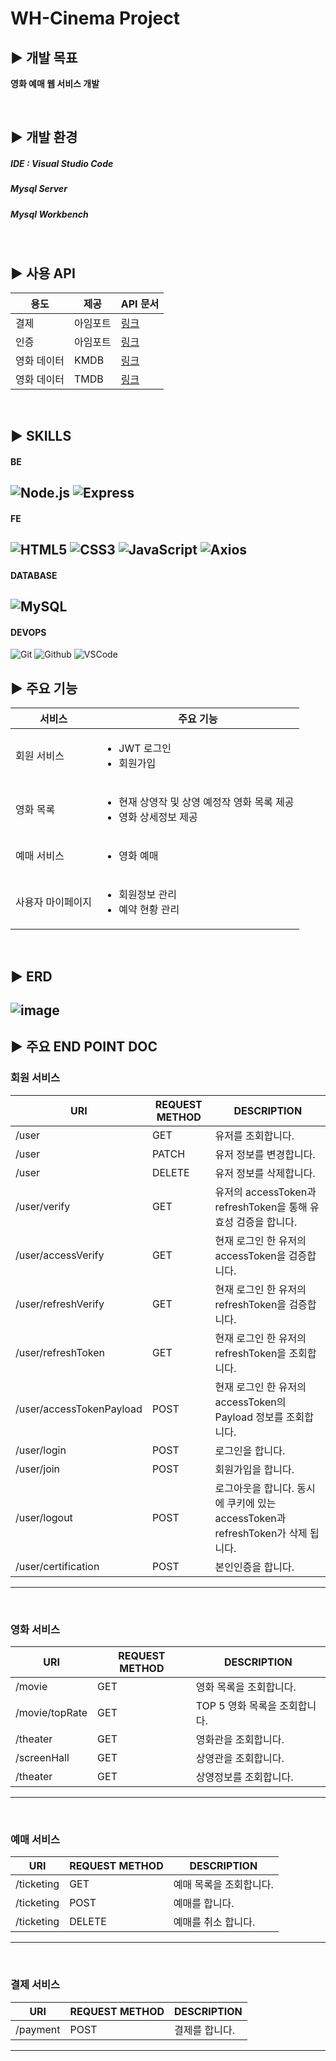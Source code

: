 WH-Cinema Project
=

## ▶️ 개발 목표
<strong>
    <p>영화 예매 웹 서비스 개발</p>
</strong>
<br/>

## ▶️ 개발 환경
##### IDE : Visual Studio Code
##### Mysql Server
##### Mysql Workbench
<br/>

## ▶️ 사용 API
|용도|제공|API 문서|
|---------------|----------------|------------------------|
|결제|아임포트|[링크](https://developers.portone.io/docs/ko/readme?v=v1)|
|인증|아임포트|[링크](https://developers.portone.io/docs/ko/readme?v=v1)|
|영화 데이터|KMDB|[링크](https://www.kmdb.or.kr/eng/main)|
|영화 데이터|TMDB|[링크](https://www.themoviedb.org/?language=ko)|
<br/>

## ▶️ SKILLS
#### BE
![Node.js](https://img.shields.io/badge/Node.js-339933?style=for-the-badge&logo=Node.js&logoColor=white)
![Express](https://img.shields.io/badge/-Express-373737?style=for-the-badge&logo=Express&logoColor=white)
---

#### FE
![HTML5](https://img.shields.io/badge/HTML5-E34F26?style=for-the-badge&logo=HTML5&logoColor=white)
![CSS3](https://img.shields.io/badge/css3-%231572B6.svg?style=for-the-badge&logo=css&logoColor=white)
![JavaScript](https://img.shields.io/badge/javascript-%23323330.svg?style=for-the-badge&logo=javascript&logoColor=%23F7DF1E)
![Axios](https://img.shields.io/badge/Axios-5A29E4?style=for-the-badge&logo=Axios&logoColor=white)
---

#### DATABASE
![MySQL](https://img.shields.io/badge/Mysql-4479A1?style=for-the-badge&logo=Mysql&logoColor=white)
---

#### DEVOPS
![Git](https://img.shields.io/badge/Git-F05032?style=for-the-badge&logo=git&logoColor=white)
![Github](https://img.shields.io/badge/Github-181717?style=for-the-badge&logo=Github&logoColor=white)
![VSCode](https://img.shields.io/badge/VSCode-2C2C32.svg?style=for-the-badge&logo=visual-studio-code&logoColor=22ABF3)
<br/>

## ▶️ 주요 기능
|서비스|주요 기능|
|---------------|----------------|
|회원 서비스|<ul><li>JWT 로그인</li><li>회원가입</li></ul>|
|영화 목록|<ul><li>현재 상영작 및 상영 예정작 영화 목록 제공</li><li>영화 상세정보 제공</li></ul>|
|예매 서비스|<ul><li>영화 예매</li></ul>|
|사용자 마이페이지|<ul><li>회원정보 관리</li><li>예약 현황 관리</li></ul>|
<br/>


## ▶️ ERD
![image](https://github.com/pakms980319/ShoppingMall-SpringBoot-Mybatis/assets/114930673/2ee7465b-0b5b-476f-8096-ac8169a02274)
<br/>
---

## ▶️ 주요 END POINT DOC
### 회원 서비스
| URI           | REQUEST METHOD | DESCRIPTION            |
|---------------|----------------|------------------------|
| /user         | GET            | 유저를 조회합니다. |
| /user         | PATCH           | 유저 정보를 변경합니다. |
| /user         | DELETE         | 유저 정보를 삭제합니다. |
| /user/verify     | GET         | 유저의 accessToken과 refreshToken을 통해 유효성 검증을 합니다. |
| /user/accessVerify     | GET              | 현재 로그인 한 유저의 accessToken을 검증합니다. |
| /user/refreshVerify    | GET              | 현재 로그인 한 유저의 refreshToken을 검증합니다. |
| /user/refreshToken     | GET              | 현재 로그인 한 유저의 refreshToken을 조회합니다. |
| /user/accessTokenPayload     | POST               | 현재 로그인 한 유저의 accessToken의 Payload 정보를 조회합니다. |
| /user/login    | POST               | 로그인을 합니다. |
| /user/join     | POST               | 회원가입을 합니다. |
| /user/logout    | POST             | 로그아웃을 합니다. 동시에 쿠키에 있는 accessToken과 refreshToken가 삭제 됩니다. |
| /user/certification    | POST             | 본인인증을 합니다. |
---
<br/>


### 영화 서비스
| URI           | REQUEST METHOD | DESCRIPTION            |
|---------------|----------------|------------------------|
| /movie | GET         | 영화 목록을 조회합니다. | 
| /movie/topRate | GET           | TOP 5 영화 목록을 조회합니다. |
| /theater | GET           | 영화관을 조회합니다. |
| /screenHall | GET        | 상영관을 조회합니다. |
| /theater | GET           | 상영정보를 조회합니다. |
---
<br/>

### 예매 서비스
| URI                | REQUEST METHOD | DESCRIPTION                  |
|--------------------|----------------|------------------------------|
| /ticketing       | GET                | 예매 목록을 조회합니다. |
| /ticketing       | POST               | 예매를 합니다. |
| /ticketing       | DELETE                | 예매를 취소 합니다. |
---
<br/>

### 결제 서비스
| URI           | REQUEST METHOD | DESCRIPTION            |
|---------------|----------------|------------------------|
| /payment         | POST              | 결제를 합니다. |

---
<br/>
